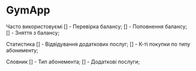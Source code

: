 # GymApp

Часто використовуємі
[] - Перевірка балансу;
[] - Поповнення балансу;
[] - Зняття з балансу;

Статистика
[] - Відвідування додаткових послуг;
[] - К-ті покупки по типу абонименту;

Словник
[] - Тип абонемента;
[] - Додаткові послуги; 

